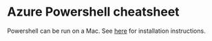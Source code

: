 # Azure Powershell cheatsheet

Powershell can be run on a Mac.
See [here](https://docs.microsoft.com/en-us/powershell/scripting/install/installing-powershell-core-on-macos?view=powershell-7) for installation instructions.
